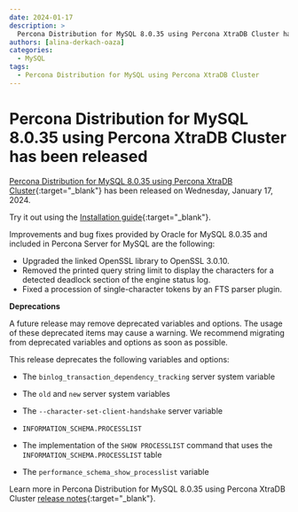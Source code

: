 ```yaml
---
date: 2024-01-17
description: >
  Percona Distribution for MySQL 8.0.35 using Percona XtraDB Cluster has been released on Wednesday, January 17, 2024.
authors: [alina-derkach-oaza]
categories:
  - MySQL
tags:
  - Percona Distribution for MySQL using Percona XtraDB Cluster
---
```


# Percona Distribution for MySQL 8.0.35 using Percona XtraDB Cluster has been released

<!-- more -->

[Percona Distribution for MySQL 8.0.35 using Percona XtraDB Cluster](https://docs.percona.com/percona-distribution-for-mysql/8.0/index.html){:target="_blank"} has been released on Wednesday, January 17, 2024.

Try it out using the [Installation guide](https://docs.percona.com/percona-distribution-for-mysql/8.0/installing.html){:target="_blank"}.

Improvements and bug fixes provided by Oracle for MySQL 8.0.35 and included in Percona Server for MySQL are the following:

* Upgraded the linked OpenSSL library to OpenSSL 3.0.10.
* Removed the printed query string limit to display the characters for a detected deadlock section of the engine status log.
* Fixed a procession of single-character tokens by an FTS parser plugin.

**Deprecations**

A future release may remove deprecated variables and options. The usage of these deprecated items may cause a warning. We recommend migrating from deprecated variables and options as soon as possible.

This release deprecates the following variables and options:

* The `binlog_transaction_dependency_tracking` server system variable

* The `old` and `new` server system variables

* The `--character-set-client-handshake` server variable

* `INFORMATION_SCHEMA.PROCESSLIST`

* The implementation of the `SHOW PROCESSLIST` command that uses the `INFORMATION_SCHEMA.PROCESSLIST` table

* The `performance_schema_show_processlist` variable

Learn more in Percona Distribution for MySQL 8.0.35 using Percona XtraDB Cluster [release notes](https://docs.percona.com/percona-distribution-for-mysql/8.0/release-notes-pxc-v8.0.35.html){:target="_blank"}.

